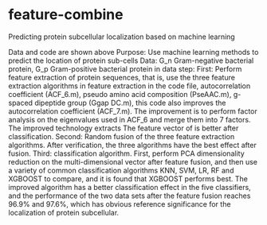 # feature-combine
Predicting protein subcellular localization based on machine learning

Data and code are shown above
Purpose: Use machine learning methods to predict the location of protein sub-cells
Data: G_n Gram-negative bacterial protein, G_p Gram-positive bacterial protein in data
step:
First: Perform feature extraction of protein sequences, that is, use the three feature extraction algorithms in feature extraction in the code file, autocorrelation coefficient (ACF_6.m), pseudo amino acid composition (PseAAC.m), g-spaced dipeptide group (Ggap DC.m), this code also improves the autocorrelation coefficient (ACF_7.m). The improvement is to perform factor analysis on the eigenvalues used in ACF_6 and merge them into 7 factors. The improved technology extracts The feature vector of is better after classification.
Second: Random fusion of the three feature extraction algorithms. After verification, the three algorithms have the best effect after fusion.
Third: classification algorithm. First, perform PCA dimensionality reduction on the multi-dimensional vector after feature fusion, and then use a variety of common classification algorithms KNN, SVM, LR, RF and XGBOOST to compare, and it is found that XGBOOST performs best.
The improved algorithm has a better classification effect in the five classifiers, and the performance of the two data sets after the feature fusion reaches 96.9% and 97.6%, which has obvious reference significance for the localization of protein subcellular.
